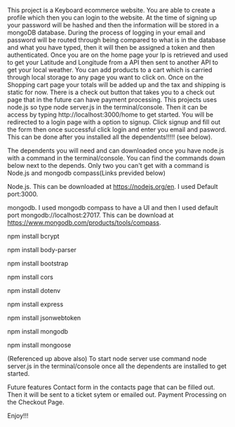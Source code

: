 This project is a Keyboard ecommerce website.  You are able to create a profile which then you can login to the website. At the time of signing up your password will be hashed and then the information will be stored in a mongoDB database. During the process of logging in your email and password will be routed through being compared to what is in the database and what you have typed, then it will then be assigned a token and then authenticated.  Once you are on the home page your Ip is retrieved and used to get your Latitude and Longitude from a API then sent to another API to get your local weather.  You can add products to a cart which is carried through local storage to any page you want to click on.  Once on the Shopping cart page your totals will be added up and the tax and shipping is static for now.  There is a check out button that takes you to a check out page that in the future can have payment processing.  This projects uses node.js so type node server.js in the terminal/console. Then it can be access by typing http://localhost:3000/home to get started. You will be redirected to a login page with a option to signup.  Click signup and fill out the form then once successful click login and enter you email and pasword.  This can be done after you installed all the dependents!!!!! (see below).

The dependents you will need and can downloaded once you have node.js with a command in the terminal/console.  You can find the commands down below next to the depends.  Only two you can't get with a command is Node.js and mongodb compass(Links previded below) 

Node.js.  This can be downloaded at https://nodejs.org/en.  I used Default port:3000.

mongodb.  I used mongodb compass to have a UI and then I used default port mongodb://localhost:27017. This can be download at https://www.mongodb.com/products/tools/compass.

npm install bcrypt

npm install body-parser

npm install bootstrap

npm install cors

npm install dotenv

npm install express

npm install jsonwebtoken

npm install mongodb

npm install mongoose 

(Referenced up above also) To start node server use command node server.js in the terminal/console once all the dependents are installed to get started.

Future features 
Contact form in the contacts page that can be filled out.  Then it will be sent to a ticket sytem or emailed out.
Payment Processing on the Checkout Page.


Enjoy!!!
